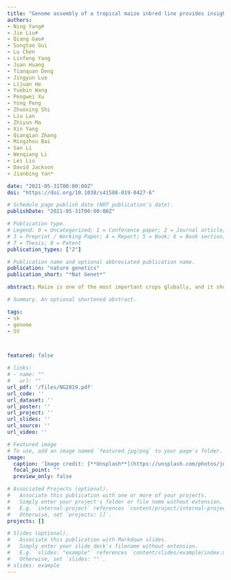 ```yaml
---
title: "Genome assembly of a tropical maize inbred line provides insights into structural variation and crop improvement"
authors:
- Ning Yang#
- Jie Liu#
- Qiang Gao#
- Songtao Gui
- Lu Chen
- Linfeng Yang
- Juan Huang
- Tianquan Deng
- Jingyun Luo
- Lijuan He
- Yuebin Wang
- Pengwei Xu
- Yong Peng
- Zhuoxing Shi
- Liu Lan
- Zhiyun Ma
- Xin Yang
- Qianqian Zhang
- Mingzhou Bai
- San Li
- Wenqiang Li
- Lei Liu 
- David Jackson
- Jianbing Yan*

date: "2021-05-31T00:00:00Z"
doi: "https://doi.org/10.1038/s41588-019-0427-6"

# Schedule page publish date (NOT publication's date).
publishDate: "2021-05-31T00:00:00Z"

# Publication type.
# Legend: 0 = Uncategorized; 1 = Conference paper; 2 = Journal article;
# 3 = Preprint / Working Paper; 4 = Report; 5 = Book; 6 = Book section;
# 7 = Thesis; 8 = Patent
publication_types: ["2"]

# Publication name and optional abbreviated publication name.
publication: "nature genetics"
publication_short: "*Nat Genet*"

abstract: Maize is one of the most important crops globally, and it shows remarkable genetic diversity. Knowledge of this diversity could help in crop improvement; however, gold-standard genomes have been elucidated only for modern temperate varieties. Here, we present a high-quality reference genome (contig N50 of 15.78 megabases) of the maize small-kernel inbred line, which is derived from a tropical landrace. Using haplotype maps derived from B73, Mo17 and SK, we identified 80,614 polymorphic structural variants across 521 diverse lines. Approximately 22% of these variants could not be detected by traditional single-nucleotide-polymorphism-based approaches, and some of them could affect gene expression and trait performance. To illustrate the utility of the diverse SK line, we used it to perform map-based cloning of a major effect quantitative trait locus controlling kernel weight-a key trait selected during maize improvement. The underlying candidate gene ZmBARELY ANY MERISTEM1d provides a target for increasing crop yields.

# Summary. An optional shortened abstract.

tags:
- sk
- genome
- SV



featured: false

# links:
# - name: ""
#   url: ""
url_pdf: '/files/NG2019.pdf'
url_code: ''
url_dataset: ''
url_poster: ''
url_project: ''
url_slides: ''
url_source: ''
url_video: ''

# Featured image
# To use, add an image named `featured.jpg/png` to your page's folder. 
image:
  caption: 'Image credit: [**Unsplash**](https://unsplash.com/photos/jdD8gXaTZsc)'
  focal_point: ""
  preview_only: false

# Associated Projects (optional).
#   Associate this publication with one or more of your projects.
#   Simply enter your project's folder or file name without extension.
#   E.g. `internal-project` references `content/project/internal-project/index.md`.
#   Otherwise, set `projects: []`.
projects: []

# Slides (optional).
#   Associate this publication with Markdown slides.
#   Simply enter your slide deck's filename without extension.
#   E.g. `slides: "example"` references `content/slides/example/index.md`.
#   Otherwise, set `slides: ""`.
# slides: example
---
```

